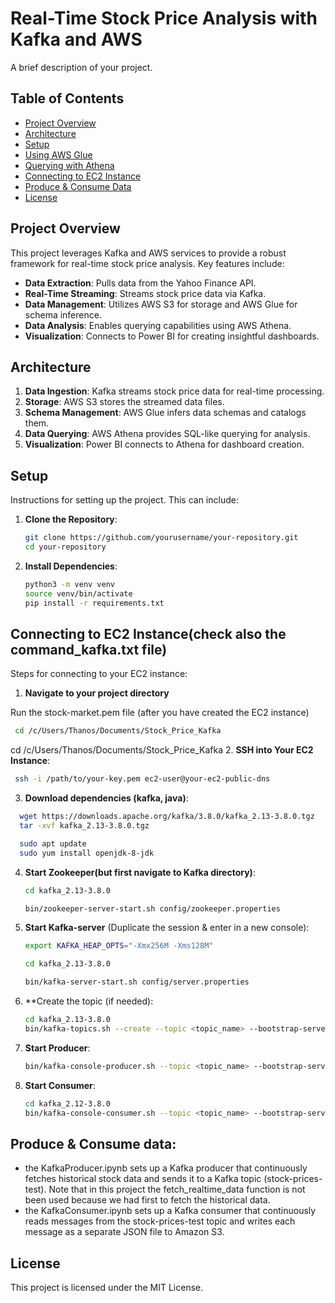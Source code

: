 # Real-Time Stock Price Analysis with Kafka and AWS

A brief description of your project.

## Table of Contents

- [Project Overview](#project-overview)
- [Architecture](#architecture)
- [Setup](#setup)
- [Using AWS Glue](#using-aws-glue)
- [Querying with Athena](#querying-with-athena)
- [Connecting to EC2 Instance](#connecting-to-ec2-instance)
- [Produce & Consume Data](#produce--consume-data)
- [License](#license)

## Project Overview

This project leverages Kafka and AWS services to provide a robust framework for real-time stock price analysis. Key features include:

- **Data Extraction**: Pulls data from the Yahoo Finance API.
- **Real-Time Streaming**: Streams stock price data via Kafka.
- **Data Management**: Utilizes AWS S3 for storage and AWS Glue for schema inference.
- **Data Analysis**: Enables querying capabilities using AWS Athena.
- **Visualization**: Connects to Power BI for creating insightful dashboards.

## Architecture

1. **Data Ingestion**: Kafka streams stock price data for real-time processing.
2. **Storage**: AWS S3 stores the streamed data files.
3. **Schema Management**: AWS Glue infers data schemas and catalogs them.
4. **Data Querying**: AWS Athena provides SQL-like querying for analysis.
5. **Visualization**: Power BI connects to Athena for dashboard creation.

## Setup

Instructions for setting up the project. This can include:

1. **Clone the Repository**:
   ```bash
   git clone https://github.com/yourusername/your-repository.git
   cd your-repository
   ```

2. **Install Dependencies**:
   ```bash
   python3 -m venv venv
   source venv/bin/activate
   pip install -r requirements.txt
   ```

## Connecting to EC2 Instance(check also the command_kafka.txt file)

Steps for connecting to your EC2 instance:

1. **Navigate to your project directory**

Run the stock-market.pem file (after you have created the EC2 instance)
  ```bash
   cd /c/Users/Thanos/Documents/Stock_Price_Kafka
   ```

cd /c/Users/Thanos/Documents/Stock_Price_Kafka
2. **SSH into Your EC2 Instance**:
   ```bash
    ssh -i /path/to/your-key.pem ec2-user@your-ec2-public-dns
   ```

3. **Download dependencies (kafka, java)**:
  ```bash
    wget https://downloads.apache.org/kafka/3.8.0/kafka_2.13-3.8.0.tgz
    tar -xvf kafka_2.13-3.8.0.tgz

    sudo apt update
    sudo yum install openjdk-8-jdk
  ```


4. **Start Zookeeper(but first navigate to Kafka directory)**:
    ```bash
    cd kafka_2.13-3.8.0

    bin/zookeeper-server-start.sh config/zookeeper.properties
   ```

5. **Start Kafka-server** (Duplicate the session & enter in a new console):
   ```bash
   export KAFKA_HEAP_OPTS="-Xmx256M -Xms128M"

   cd kafka_2.13-3.8.0

   bin/kafka-server-start.sh config/server.properties
   ```

6. **Create the topic (if needed):
   ```bash
   cd kafka_2.13-3.8.0
   bin/kafka-topics.sh --create --topic <topic_name> --bootstrap-server <EC2-IP-Address>:9092 --replication-factor 1 --partitions 1
   ```

7. **Start Producer**:
   ```bash
   bin/kafka-console-producer.sh --topic <topic_name> --bootstrap-server <EC2-IP-Address>:9092
   ```

8. **Start Consumer**:
   ```bash
   cd kafka_2.12-3.8.0
   bin/kafka-console-consumer.sh --topic <topic_name> --bootstrap-server <EC2-IP-Address>:9092

## Produce & Consume data:
- the KafkaProducer.ipynb sets up a Kafka producer that continuously fetches historical stock data and sends it to a Kafka topic (stock-prices-test). Note that in this project the fetch_realtime_data function is not been used because we had first to fetch the historical data. 
- the KafkaConsumer.ipynb sets up a Kafka consumer that continuously reads messages from the stock-prices-test topic and writes each message as a separate JSON file to Amazon S3.

## License

This project is licensed under the MIT License.